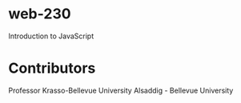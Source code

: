 # web-230

Introduction to JavaScript

# Contributors

Professor Krasso-Bellevue University Alsaddig - Bellevue University
